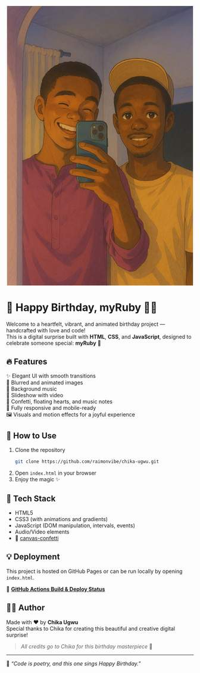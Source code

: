 <p align="center">
  <img src="./Images/Cartoon4.png" alt="Cartoon of the Project" width="500"/>
</p>

# 🎉 Happy Birthday, myRuby 🎂💜

Welcome to a heartfelt, vibrant, and animated birthday project — handcrafted with love and code!  
This is a digital surprise built with **HTML**, **CSS**, and **JavaScript**, designed to celebrate someone special: **myRuby** 💝

## 🔥 Features

✨ Elegant UI with smooth transitions  
💖 Blurred and animated images  
🎵 Background music  
🎥 Slideshow with video  
🎉 Confetti, floating hearts, and music notes  
📱 Fully responsive and mobile-ready  
🖼️ Visuals and motion effects for a joyful experience

## 🚀 How to Use

1. Clone the repository  
   ```bash
   git clone https://github.com/raimonvibe/chika-ugwu.git
   ```
2. Open `index.html` in your browser  
3. Enjoy the magic ✨

## 🧠 Tech Stack

- HTML5  
- CSS3 (with animations and gradients)  
- JavaScript (DOM manipulation, intervals, events)  
- Audio/Video elements  
- 🎉 [canvas-confetti](https://www.npmjs.com/package/canvas-confetti)

## 💡 Deployment

This project is hosted on GitHub Pages or can be run locally by opening `index.html`.

🔗 **[GitHub Actions Build & Deploy Status](https://github.com/raimonvibe/chika-ugwu/actions)**

## 🧑‍🎓 Author

Made with ❤️ by **Chika Ugwu**  
Special thanks to Chika for creating this beautiful and creative digital surprise!

> _All credits go to Chika for this birthday masterpiece_ 🙌  

---

🖤 *“Code is poetry, and this one sings Happy Birthday.”*
